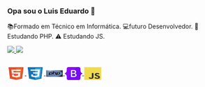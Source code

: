 ### Opa sou o Luis Eduardo 👋


📚Formado em Técnico em Informática.
💻futuro Desenvolvedor.
🐘 Estudando PHP.
 ⚠ Estudando JS.

 <div>
  <a href="https://github.com/PatinesLuis">
  <img height="150em" src="https://github-readme-stats.vercel.app/api?username=patinesluis&show_icons=true&theme=merko&include_all_commits=true&count_private=true"/>
  <img height="160em" src="https://github-readme-stats.vercel.app/api/top-langs/?username=patinesluis&layout=compact&langs_count=7&theme=synthwave"/>
</div>
  
  ##
  
  <img align="center" alt="patines-HTML" height="30" width="40" src="https://raw.githubusercontent.com/devicons/devicon/master/icons/html5/html5-original.svg">
  <img align="center" alt="patines-HTML" height="30" width="40" src="https://raw.githubusercontent.com/devicons/devicon/master/icons/css3/css3-original.svg">
  <img align="center" alt="patines-HTML" height="30" width="40" src="https://raw.githubusercontent.com/devicons/devicon/master/icons/php/php-original.svg">
  <img align="center" alt="patines-HTML" height="30" width="40" src="https://raw.githubusercontent.com/devicons/devicon/master/icons/bootstrap/bootstrap-original.svg">
 <img align="center" alt="patines-HTML" height="30" width="40" src="https://raw.githubusercontent.com/devicons/devicon/master/icons/javascript/javascript-original.svg">
  
